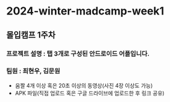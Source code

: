 # 2024-winter-madcamp-week1

## 몰입캠프 1주차 
### 프로젝트 설명 : 탭 3개로 구성된 안드로이드 어플입니다. 
### 팀원 : 최현우, 김문원

- 움짤 4개 이상 혹은 20초 이상의 동영상(사진 4장 이상도 가능)
- APK 파일(직접 업로드 혹은 구글 드라이브에 업로드한 후 링크 공유)


